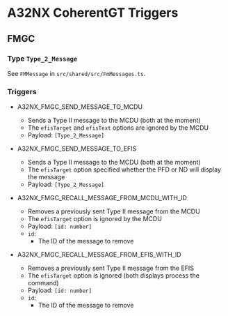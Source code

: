# A32NX CoherentGT Triggers

## FMGC

### Type `Type_2_Message`

See `FMMessage` in `src/shared/src/FmMessages.ts`.

### Triggers

- A32NX_FMGC_SEND_MESSAGE_TO_MCDU
    - Sends a Type II message to the MCDU (both at the moment)
    - The `efisTarget` and `efisText` options are ignored by the MCDU
    - Payload: `[Type_2_Message]`

- A32NX_FMGC_SEND_MESSAGE_TO_EFIS
    - Sends a Type II message to the MCDU (both at the moment)
    - The `efisTarget` option specified whether the PFD or ND will display the message
    - Payload: `[Type_2_Message]`

- A32NX_FMGC_RECALL_MESSAGE_FROM_MCDU_WITH_ID
    - Removes a previously sent Type II message from the MCDU
    - The `efisTarget` option is ignored by the MCDU
    - Payload: `[id: number]`
    - `id`:
        -  The ID of the message to remove

- A32NX_FMGC_RECALL_MESSAGE_FROM_EFIS_WITH_ID
    - Removes a previously sent Type II message from the EFIS
    - The `efisTarget` option is ignored (both displays process the command)
    - Payload: `[id: number]`
    - `id`:
        -  The ID of the message to remove